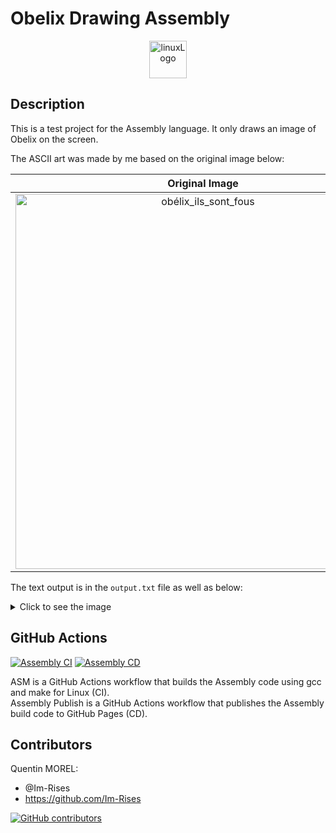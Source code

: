 # Obelix Drawing Assembly

<p align="center">
      <img src="https://img.shields.io/badge/Linux-FCC624?style=for-the-badge&logo=linux&logoColor=black" alt="linuxLogo" style="height:60px;"/>
</p>

## Description

This is a test project for the Assembly language.
It only draws an image of Obelix on the screen.

The ASCII art was made by me based on the original image below:

| Original Image |                                                                        ASCII Art Image                                                                        |
|:--------------:|:-------------------------------------------------------------------------------------------------------------------------------------------------------------:|
|<img src="https://user-images.githubusercontent.com/59691442/202606288-d59d27f1-00dd-4fc5-8159-2710fe7873e3.jpg" style="height:600px" alt="obélix_ils_sont_fous">| <img src="https://user-images.githubusercontent.com/59691442/202606424-bf7328e7-c470-43cd-aad6-0d9a9eaa9753.png" style="height:600px" alt="obelix-ascii-art"> |

The text output is in the `output.txt` file as well as below:

<details>
<summary>Click to see the image</summary>
      
```
                   __________________________________________________________________________________________                  
                  | __-*                                                                                *-__ |                  
                  |/       IIIII L     SSSSS   SSSSS OOOOO NN   N TTTTTTT   FFFFFF OOOOO U   U SSSSS        \|                  
                  |          I   L     S       S     O   O N N  N    T      F      O   O U   U S             |                  
                  |          I   L     SSSSS   SSSSS O   O N  N N    T      FFF    O   O U   U SSSSS         |                  
                  |          I   l         S       S O   O N   NN    T      F      O   O U   U     S         |                  
                  |        IIIII LLLLL SSSSS   SSSSS OOOOO N    N    T      F      OOOOO  UUU  SSSSS         |                  
                  |                                                                                          |                  
                  |            CCC EEEEE SSSSS   RRRR  OOOOO MM   MM     A     IIIII NN   N SSSSS            |                  
                  |           C    E     S       R   R O   O M M M M    A A      I   N N  N S                |                  
                  |           C    EEE   SSSSS   RRRR  O   O M  M  M   A   A     I   N  N N SSSSS         _-*|                  
                  |           C    E         S   R  R  O   O M     M  AAAAAZA    I   N   NN     S     _--*   |                  
                  |*---___     CCC EEEEE SSSSS   R   R OOOOO M     M A       A IIIII N    N SSSSS  __*       |                  
                  |       **---___                                                            __---*         |                  
                  |               **---______                                     _____-----**               |                  
                  |                          ***********------_____  _____-----***                           |                  
                  |                                                \ \                                       |                  
                  |                                                 \ \   ___________            _______     |                  
                  |                                                  \ \ |____   ____|  /\      |  ___  |    |                  
                  |              ___________              _______     \ \     | |      /  \     | |   | |    |                  
                  |             |____   ____|    /\      |  ___  |    / /     | |     / /\ \    | |___| |    |                  
                  |                  | |        /  \     | |   | |   / /      | |    / /__\ \   |  _____|    |                  
                  |                  | |       / /\ \    | |___| |  / /       | |   / ______ \  | |          |                  
                  |                  | |      / /__\ \   |  _____| | |        |_|  /_/      \_\ |_|          |                  
                  |                  | |     / ______ \  | |        \ \                                      |                  
                  |                  |_|    /_/      \_\ |_|         \ \                                     |                  
                  |                                                   \ \                                    |                  
                  |   ___________              _______                 \|                                    |                  
                  |  |____   ____|    /\      |  ___  |      __--__                                          |                  
                  |       | |        /  \     | |   | |    /cCCCCCc\                                         |                  
                  |       | |       / /\ \    | |___| |    |-_--___/-------___   __                          |                  
                  |       | |      / /__\ \   |  _____|    \_ CCCC CCCCCCCCCCC\_/*/\                         |                  
                  |       | |     / ______ \  | |           /C CCC CCCCCCCCc--__\/ /                         |                  
                  |       |_|    /_/      \_\ |_|          /CCCCCCC_/            \/                          |                  
                  |                                       /CCCCC_/M/              \                          |                  
                  |                                      |CCC/MMMM|!_/\_          \                          |                  
                  |          ____---__                   |C/MMMMMM_/    \_       _/|      ______             |                  
                  |    __---*         \                  |/MMMMMM/       /\_ /\/   |__--**      *_           |                  
                  |__-*      _       _/          __---__ /MMMMMMM       /##  |##--*               \          |                  
                  |     ________----*         _ /       \|MMMMMMM        \_/  \/                    \        |                  
                  |__--*_____\__             /      __   |MMMMMM/    /_                              |       |                  
                  |__-**      ___\          /      /  \  |MMMMM/                                     |       |                  
                  |    __ __/    \          \     |  ###-/MMMM/       _---*/                        /        |                  
                  | __-__/        \          \_   \__\__/MMMM/    _--* MMMM|                       /         |                  
                  |*           -   \      ___  \      /MMMMM/  __/MMMMMMMMM\_                    _/          |                  
                  |          _//* _/ mmmm/mmmm\/mmmm/MMMMMM|\_/MMMMMMMMMMMMMM\_               __/            |                  
                  |           \__/ /MMMM MMMM/MMMMM MMMMMM/ \MMMMMMMMMMM----/  *\__________--*               |                  
                  |             \  \mmm/\mmm/\MMMMM\MMMMM/            \          \__/MMMMMM\___              |                  
                  |              \  ___*---     /                      \_         \ \MMMMLMMM/               |                  
                  |*-_                                                   \_      _/      |                   |                  
                  |   \        _/   / __        \                          *----*        |_                  |                  
                  |    \     _/   _/    \_       \                                       | *-_               |                  
                  |              /      \_**-_    \                                     /     *--_           |                  
                  |           |           \   *-_  \                                   /          --_        |                  
                  |           |          \ \     *-_\_                                 |             *_      |                  
                  |           /           \ \       \_\_                             _/   _--*         *_    |                  
                  |          /           \ \ \          *--__                      _/___-*               *-_ |                  
                  |         /                                *-__                _/                         *|                  
                  |______________________________________________\______________/____________________________|                  
```
      
</details>

## GitHub Actions

[![Assembly CI](https://github.com/Im-Rises/AssemblyTest/actions/workflows/asm.yml/badge.svg?branch=main)](https://github.com/Im-Rises/AssemblyTest/actions/workflows/asm.yml)
[![Assembly CD](https://github.com/Im-Rises/AssemblyTest/actions/workflows/asm-publish.yml/badge.svg?branch=main)](https://github.com/Im-Rises/AssemblyTest/actions/workflows/asm-publish.yml)

ASM is a GitHub Actions workflow that builds the Assembly code using gcc and make for Linux (CI).  
Assembly Publish is a GitHub Actions workflow that publishes the Assembly build code to GitHub Pages (CD).

## Contributors

Quentin MOREL:

- @Im-Rises
- <https://github.com/Im-Rises>

[![GitHub contributors](https://contrib.rocks/image?repo=Im-Rises/AssemblyTest)](https://github.com/Im-Rises/AssemblyTest/graphs/contributors)
